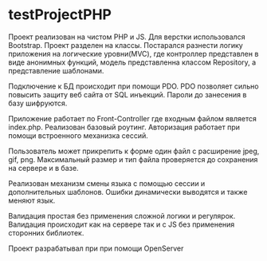 # testProjectPHP

  Проект реализован на чистом PHP и JS. Для верстки использовался Bootstrap. Проект разделен на классы. 
Постарался разнести логику приложения на логические уровни(MVC), где контроллер представлен в виде анонимных функций,
модель представленна классом Repository, а представление шаблонами.

  Подключение к БД происходит при помощи PDO. PDO позволяет сильно повысить защиту веб сайта от SQL инъекций. Пароли 
до занесения в базу шифруются.

  Приложение работает по Front-Controller где входным файлом является index.php. Реализован базовый роутинг. Авторизация
работает при помощи встроенного механизка сессий.

  Пользователь может прикрепить к форме один файл с расширение jpeg, gif, png. Максимальный размер и тип файла проверяется
до сохранения на сервере и в базе.

  Реализован механизм смены языка с помощью сессии и дополнительных шаблонов. Ошибки динамически выводятся и также меняют язык.
  
  Валидация простая без применения сложной логики и регулярок. Валидация происходит как на сервере так и с JS без применения
сторонних библиотек.

Проект разрабатывал при при помощи OpenServer


